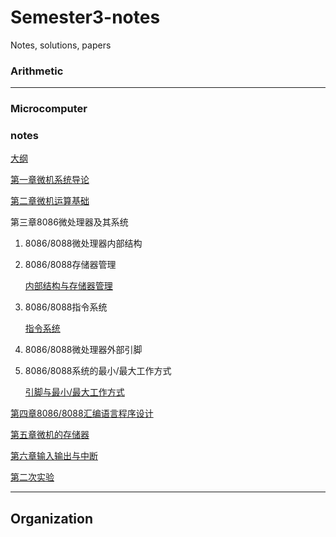 # Semester3-notes

Notes, solutions, papers

### Arithmetic



------

### Microcomputer

### notes

[大纲](https://bruno686.github.io/semester3-notes/microcomputer/Notes/outline.html)

[第一章微机系统导论](https://bruno686.github.io/semester3-notes/microcomputer/Notes/chapter_one.html)

[第二章微机运算基础](https://bruno686.github.io/semester3-notes/microcomputer/Notes/chapter_two.html)

第三章8086微处理器及其系统

1. 8086/8088微处理器内部结构

2. 8086/8088存储器管理

   [内部结构与存储器管理](https://bruno686.github.io/semester3-notes/microcomputer/Notes/chapter_three(1).html)

3. 8086/8088指令系统

   [指令系统](https://bruno686.github.io/semester3-notes/microcomputer/Notes/chapter_three(2).html)

4. 8086/8088微处理器外部引脚

5. 8086/8088系统的最小/最大工作方式

   [引脚与最小/最大工作方式](https://bruno686.github.io/semester3-notes/microcomputer/Notes/chapter_three(3).html)

[第四章8086/8088汇编语言程序设计](https://bruno686.github.io/semester3-notes/microcomputer/Notes/chapter_four.html)

[第五章微机的存储器](https://bruno686.github.io/semester3-notes/microcomputer/Notes/chapter_five.html)

[第六章输入输出与中断](https://bruno686.github.io/semester3-notes/microcomputer/Notes/chapter_six.html)

[第二次实验](https://bruno686.github.io/semester3-notes/microcomputer/Notes/test2.html)

------

## Organization